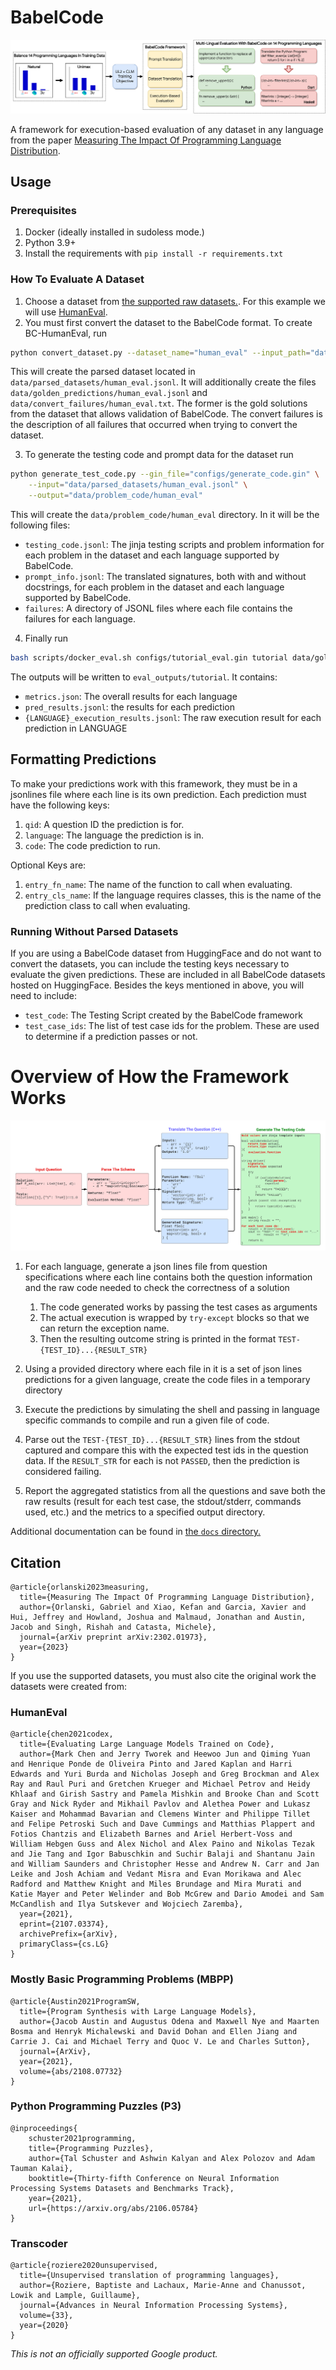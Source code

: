 # BabelCode

![overview](/img/overview_fig.png)

A framework for execution-based evaluation of any dataset in any language from the paper [Measuring The Impact Of Programming Language Distribution](https://arxiv.org/abs/2302.01973).


## Usage

### Prerequisites

1. Docker (ideally installed in sudoless mode.)
2. Python 3.9+
3. Install the requirements with `pip install -r requirements.txt`

### How To Evaluate A Dataset


1.  Choose a dataset from [the supported raw datasets.](/data/raw_datasets/). For this example we will use [HumanEval](/data/raw_datasets/human_eval_questions.jsonl).
2.  You must first convert the dataset to the BabelCode format. To create BC-HumanEval, run
```bash
python convert_dataset.py --dataset_name="human_eval" --input_path="data/raw_datasets/human_eval_questions.jsonl"
```
This will create the parsed dataset located in `data/parsed_datasets/human_eval.jsonl`. It will additionally create the files `data/golden_predictions/human_eval.jsonl` and `data/convert_failures/human_eval.txt`. The former is the gold solutions from the dataset that allows validation of BabelCode. The convert failures is the description of all failures that occurred when trying to convert the dataset.

3.  To generate the testing code and prompt data for the dataset run 

```bash
python generate_test_code.py --gin_file="configs/generate_code.gin" \
    --input="data/parsed_datasets/human_eval.jsonl" \
    --output="data/problem_code/human_eval"
```

This will create the `data/problem_code/human_eval` directory. In it will be the following files:

* `testing_code.jsonl`: The jinja testing scripts and problem information for each problem in the dataset and each language supported by BabelCode.
* `prompt_info.jsonl`: The translated signatures, both with and without docstrings, for each problem in the dataset and each language supported by BabelCode.  
* `failures`: A directory of JSONL files where each file contains the failures for each language.

4. Finally run
```bash
bash scripts/docker_eval.sh configs/tutorial_eval.gin tutorial data/golden_predictions/human_eval.jsonl data/problem_code/human_eval
```

The outputs will be written to `eval_outputs/tutorial`. It contains:

* `metrics.json`: The overall results for each language
* `pred_results.jsonl`: the results for each prediction
* `{LANGUAGE}_execution_results.jsonl`: The raw execution result for each prediction in LANGUAGE


## Formatting Predictions

To make your predictions work with this framework, they must be in a jsonlines
file where each line is its own prediction. Each prediction must have the
following keys:

1.  `qid`: A question ID the prediction is for.
2.  `language`: The language the prediction is in.
3.  `code`: The code prediction to run.

Optional Keys are:

1.  `entry_fn_name`: The name of the function to call when evaluating.
2.  `entry_cls_name`: If the language requires classes, this is the name of the
    prediction class to call when evaluating.

### Running Without Parsed Datasets

If you are using a BabelCode dataset from HuggingFace and do not want to convert the datasets, you can include the testing keys necessary to evaluate the given predictions. These are included in all BabelCode datasets hosted on HuggingFace. Besides the keys mentioned in above, you will need to include:

* `test_code`: The Testing Script created by the BabelCode framework
* `test_case_ids`: The list of test case ids for the problem. These are used to determine if a prediction passes or not.

# Overview of How the Framework Works
![sample](/img/sample_program.png)

1.  For each language, generate a json lines file from question specifications
    where each line contains both the question information and the raw code
    needed to check the correctness of a solution

    1.  The code generated works by passing the test cases as arguments
    2.  The actual execution is wrapped by `try-except` blocks so that we can
        return the exception name.
    3.  Then the resulting outcome string is printed in the format
        `TEST-{TEST_ID}...{RESULT_STR}`

2.  Using a provided directory where each file in it is a set of json lines
    predictions for a given language, create the code files in a temporary
    directory

3.  Execute the predictions by simulating the shell and passing in language
    specific commands to compile and run a given file of code.

4.  Parse out the `TEST-{TEST_ID}...{RESULT_STR}` lines from the stdout captured
    and compare this with the expected test ids in the question data. If the
    `RESULT_STR` for each is not `PASSED`, then the prediction is considered
    failing.

5.  Report the aggregated statistics from all the questions and save both the
    raw results (result for each test case, the stdout/stderr, commands used,
    etc.) and the metrics to a specified output directory.

Additional documentation can be found in [the `docs` directory.](/docs/)

## Citation
```
@article{orlanski2023measuring,
  title={Measuring The Impact Of Programming Language Distribution},
  author={Orlanski, Gabriel and Xiao, Kefan and Garcia, Xavier and Hui, Jeffrey and Howland, Joshua and Malmaud, Jonathan and Austin, Jacob and Singh, Rishah and Catasta, Michele},
  journal={arXiv preprint arXiv:2302.01973},
  year={2023}
}
```
If you use the supported datasets, you must also cite the original work the datasets were created from:

### HumanEval
```
@article{chen2021codex,
  title={Evaluating Large Language Models Trained on Code},
  author={Mark Chen and Jerry Tworek and Heewoo Jun and Qiming Yuan and Henrique Ponde de Oliveira Pinto and Jared Kaplan and Harri Edwards and Yuri Burda and Nicholas Joseph and Greg Brockman and Alex Ray and Raul Puri and Gretchen Krueger and Michael Petrov and Heidy Khlaaf and Girish Sastry and Pamela Mishkin and Brooke Chan and Scott Gray and Nick Ryder and Mikhail Pavlov and Alethea Power and Lukasz Kaiser and Mohammad Bavarian and Clemens Winter and Philippe Tillet and Felipe Petroski Such and Dave Cummings and Matthias Plappert and Fotios Chantzis and Elizabeth Barnes and Ariel Herbert-Voss and William Hebgen Guss and Alex Nichol and Alex Paino and Nikolas Tezak and Jie Tang and Igor Babuschkin and Suchir Balaji and Shantanu Jain and William Saunders and Christopher Hesse and Andrew N. Carr and Jan Leike and Josh Achiam and Vedant Misra and Evan Morikawa and Alec Radford and Matthew Knight and Miles Brundage and Mira Murati and Katie Mayer and Peter Welinder and Bob McGrew and Dario Amodei and Sam McCandlish and Ilya Sutskever and Wojciech Zaremba},
  year={2021},
  eprint={2107.03374},
  archivePrefix={arXiv},
  primaryClass={cs.LG}
}
```

### Mostly Basic Programming Problems (MBPP)
```
@article{Austin2021ProgramSW,
  title={Program Synthesis with Large Language Models},
  author={Jacob Austin and Augustus Odena and Maxwell Nye and Maarten Bosma and Henryk Michalewski and David Dohan and Ellen Jiang and Carrie J. Cai and Michael Terry and Quoc V. Le and Charles Sutton},
  journal={ArXiv},
  year={2021},
  volume={abs/2108.07732}
}
```

### Python Programming Puzzles (P3)
```
@inproceedings{
    schuster2021programming,
    title={Programming Puzzles},
    author={Tal Schuster and Ashwin Kalyan and Alex Polozov and Adam Tauman Kalai},
    booktitle={Thirty-fifth Conference on Neural Information Processing Systems Datasets and Benchmarks Track},
    year={2021},
    url={https://arxiv.org/abs/2106.05784}
}
```

### Transcoder
```
@article{roziere2020unsupervised,
  title={Unsupervised translation of programming languages},
  author={Roziere, Baptiste and Lachaux, Marie-Anne and Chanussot, Lowik and Lample, Guillaume},
  journal={Advances in Neural Information Processing Systems},
  volume={33},
  year={2020}
}
```

_This is not an officially supported Google product._
